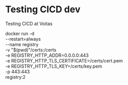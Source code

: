 # Testing CICD dev

Testing CICD at Voitas


docker run -d \
  --restart=always \
  --name registry \
  -v "$(pwd)"/certs:/certs \
  -e REGISTRY_HTTP_ADDR=0.0.0.0:443 \
  -e REGISTRY_HTTP_TLS_CERTIFICATE=/certs/cert.pem \
  -e REGISTRY_HTTP_TLS_KEY=/certs/key.pem \
  -p 443:443 \
  registry:2

